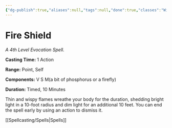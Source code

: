```yaml
---
{"dg-publish":true,"aliases":null,"tags":null,"done":true,"classes":"Wizard,","spellLevel":4,"school":"Evocation","source":"PHB","permalink":"/spells/fire-shield/","dgHomeLink":false,"dgPassFrontmatter":true}
---
```


# Fire Shield
*A 4th Level Evocation Spell.*

**Casting Time:** 1 Action

**Range:** Point, Self

**Components:** V S M(a bit of phosphorus or a firefly)

**Duration:** Timed, 10 Minutes

Thin and wispy flames wreathe your body for the duration, shedding bright light in a 10-foot radius and dim light for an additional 10 feet. You can end the spell early by using an action to dismiss it.

[[Spellcasting/Spells|Spells]]